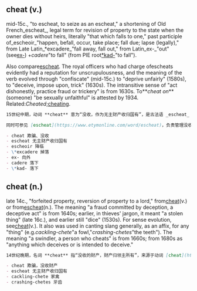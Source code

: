 ## cheat (v.)

mid-15c., "to escheat, to seize as an escheat," a shortening of Old French_escheat_, legal term for revision of property to the state when the owner dies without heirs, literally "that which falls to one," past participle of_escheoir_"happen, befall, occur, take place; fall due; lapse (legally)," from Late Latin_*excadere_"fall away, fall out," from Latin_ex-_"out" (see[ex-](https://www.etymonline.com/word/ex- "Etymology, meaning and definition of ex-")) +_cadere_"to fall" (from PIE root[*kad-](https://www.etymonline.com/word/*kad- "Etymology, meaning and definition of *kad-")"to fall").

Also compare[escheat](https://www.etymonline.com/word/escheat "Etymology, meaning and definition of escheat"). The royal officers who had charge ofescheats evidently had a reputation for unscrupulousness, and the meaning of the verb evolved through "confiscate" (mid-15c.) to "deprive unfairly" (1580s), to "deceive, impose upon, trick" (1630s). The intransitive sense of "act dishonestly, practice fraud or trickery" is from 1630s. To**_cheat on_**(someone) "be sexually unfaithful" is attested by 1934. Related:_Cheated_;[cheating](https://www.etymonline.com/word/cheating "Etymology, meaning and definition of cheating").

```md
15世纪中期，动词 **cheat** 意为“没收，作为无主财产收归国有”，是古法语 _escheat_ 的缩写，该词是指当房主去世无继承人时财产归国家所有的法律术语，字面意思是“落入某人的东西”，是 _escheoir_ 的过去分词，意为“发生，降临，出现；到期；法律上的失效”，来自晚期拉丁语拉丁词根 _\*excadere_ “掉落，消失”，由拉丁语 _ex-_ “向外” 与 _cadere_ “落下” 组成，_cadere_ 源自印欧语根 [\*kad-]“落下”。

同时可参见 [escheat](https://www.etymonline.com/word/escheat)，负责管理没收财产的皇家官员显然声誉不佳，动词含义由“没收”（15世纪中期）演变为“不公平剥夺”（16世纪80年代），再到“欺骗，坑害，骗取”（1630年代）。不及物动词意义“行为不诚实，实施欺诈或诡计”始于1630年代。表示“对某人不忠”的短语 **cheat on** 见于1934年。相关词有 _cheated_（被欺骗的）和 [cheating](https://www.etymonline.com/word/cheating)（欺骗行为）。

- cheat 欺骗、没收  
- escheat 无主财产收归国有  
- escheoir 降临  
- \*excadere 掉落  
- ex- 向外  
- cadere 落下  
- \*kad- 落下
```

## cheat (n.)

late 14c., "forfeited property, reversion of property to a lord," from[cheat](https://www.etymonline.com/word/cheat#etymonline_v_11207 "Etymology, meaning and definition of cheat")(v.) or from[escheat](https://www.etymonline.com/word/escheat#etymonline_v_11607 "Etymology, meaning and definition of escheat")(n.). The meaning "a fraud committed by deception, a deceptive act" is from 1640s; earlier, in thieves' jargon, it meant "a stolen thing" (late 16c.), and earlier still "dice" (1530s). For sense evolution, see[cheat](https://www.etymonline.com/word/cheat#etymonline_v_11207 "Etymology, meaning and definition of cheat")(v.). It also was used in canting slang generally, as an affix, for any "thing" (e.g._cackling-chete_"a fowl,"_crashing-chetes_"the teeth"). The meaning "a swindler, a person who cheats" is from 1660s; from 1680s as "anything which deceives or is intended to deceive."

```md
14世纪晚期，名词 **cheat** 指“没收的财产，财产归领主所有”，来源于动词 [cheat](https://www.etymonline.com/word/cheat#etymonline_v_11207) 或名词 [escheat](https://www.etymonline.com/word/escheat#etymonline_v_11607)。表示“通过欺骗实施的欺诈行为，欺骗性的行为”的含义始于1640年代；在此之前，在盗贼行话中指“被盗之物”（16世纪晚期），更早则指“骰子”（1530年代）。关于意义的发展演变，请参见动词 [cheat](https://www.etymonline.com/word/cheat#etymonline_v_11207)。该词在黑话俚语中通常作为后缀使用，泛指任何“东西”（例如 _cackling-chete_ 指“一种家禽”，_crashing-chetes_ 指“牙齿”）。表示“骗子，欺骗他人的人”始于1660年代；自1680年代起指“任何欺骗或意图欺骗的事物”。

- cheat 欺骗，没收财产  
- escheat 无主财产收归国有  
- cackling-chete 家禽  
- crashing-chetes 牙齿
```
